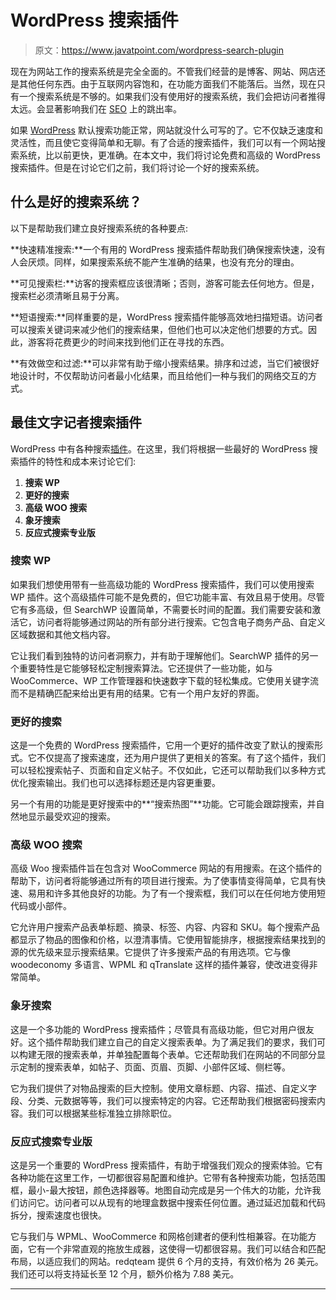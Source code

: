 # WordPress 搜索插件

> 原文：<https://www.javatpoint.com/wordpress-search-plugin>

现在为网站工作的搜索系统是完全全面的。不管我们经营的是博客、网站、网店还是其他任何东西。由于互联网内容饱和，在功能方面我们不能落后。当然，现在只有一个搜索系统是不够的。如果我们没有使用好的搜索系统，我们会把访问者推得太远。会显著影响我们在 [SEO](https://www.javatpoint.com/seo-tutorial) 上的跳出率。

如果 [WordPress](https://www.javatpoint.com/wordpress-tutorial) 默认搜索功能正常，网站就没什么可写的了。它不仅缺乏速度和灵活性，而且使它变得简单和无聊。有了合适的搜索插件，我们可以有一个网站搜索系统，比以前更快，更准确。在本文中，我们将讨论免费和高级的 WordPress 搜索插件。但是在讨论它们之前，我们将讨论一个好的搜索系统。

## 什么是好的搜索系统？

以下是帮助我们建立良好搜索系统的各种要点:

**快速精准搜索:**一个有用的 WordPress 搜索插件帮助我们确保搜索快速，没有人会厌烦。同样，如果搜索系统不能产生准确的结果，也没有充分的理由。

**可见搜索栏:**访客的搜索框应该很清晰；否则，游客可能去任何地方。但是，搜索栏必须清晰且易于分离。

**短语搜索:**同样重要的是，WordPress 搜索插件能够高效地扫描短语。访问者可以搜索关键词来减少他们的搜索结果，但他们也可以决定他们想要的方式。因此，游客将花费更少的时间来找到他们正在寻找的东西。

**有效做空和过滤:**可以非常有助于缩小搜索结果。排序和过滤，当它们被很好地设计时，不仅帮助访问者最小化结果，而且给他们一种与我们的网络交互的方式。

## 最佳文字记者搜索插件

WordPress 中有各种搜索[插件](https://www.javatpoint.com/wordpress-plugins)。在这里，我们将根据一些最好的 WordPress 搜索插件的特性和成本来讨论它们:

1.  **搜索 WP**
2.  **更好的搜索**
3.  **高级 WOO 搜索**
4.  **象牙搜索**
5.  **反应式搜索专业版**

### 搜索 WP

如果我们想使用带有一些高级功能的 WordPress 搜索插件，我们可以使用搜索 WP 插件。这个高级插件可能不是免费的，但它功能丰富、有效且易于使用。尽管它有多高级，但 SearchWP 设置简单，不需要长时间的配置。我们需要安装和激活它，访问者将能够通过网站的所有部分进行搜索。它包含电子商务产品、自定义区域数据和其他文档内容。

它让我们看到独特的访问者洞察力，并有助于理解他们。SearchWP 插件的另一个重要特性是它能够轻松定制搜索算法。它还提供了一些功能，如与 WooCommerce、WP 工作管理器和快速数字下载的轻松集成。它使用关键字流而不是精确匹配来给出更有用的结果。它有一个用户友好的界面。

### 更好的搜索

这是一个免费的 WordPress 搜索插件，它用一个更好的插件改变了默认的搜索形式。它不仅提高了搜索速度，还为用户提供了更相关的答案。有了这个插件，我们可以轻松搜索帖子、页面和自定义帖子。不仅如此，它还可以帮助我们以多种方式优化搜索输出。我们也可以选择标题还是内容更重要。

另一个有用的功能是更好搜索中的**“搜索热图”**功能。它可能会跟踪搜索，并自然地显示最受欢迎的搜索。

### 高级 WOO 搜索

高级 Woo 搜索插件旨在包含对 WooCommerce 网站的有用搜索。在这个插件的帮助下，访问者将能够通过所有的项目进行搜索。为了使事情变得简单，它具有快速、易用和许多其他良好的功能。为了有一个搜索框，我们可以在任何地方使用短代码或小部件。

它允许用户搜索产品表单标题、摘录、标签、内容、内容和 SKU。每个搜索产品都显示了物品的图像和价格，以澄清事情。它使用智能排序，根据搜索结果找到的源的优先级来显示搜索结果。它提供了许多搜索产品的有用选项。它与像 woodeconomy 多语言、WPML 和 qTranslate 这样的插件兼容，使改进变得非常简单。

### 象牙搜索

这是一个多功能的 WordPress 搜索插件；尽管具有高级功能，但它对用户很友好。这个插件帮助我们建立自己的自定义搜索表单。为了满足我们的要求，我们可以构建无限的搜索表单，并单独配置每个表单。它还帮助我们在网站的不同部分显示定制的搜索表单，如帖子、页面、页眉、页脚、小部件区域、侧栏等。

它为我们提供了对物品搜索的巨大控制。使用文章标题、内容、描述、自定义字段、分类、元数据等等，我们可以搜索特定的内容。它还帮助我们根据密码搜索内容。我们可以根据某些标准独立排除职位。

### 反应式搜索专业版

这是另一个重要的 WordPress 搜索插件，有助于增强我们观众的搜索体验。它有各种功能在这里工作，一切都很容易配置和维护。它带有各种搜索功能，包括范围框，最小-最大按钮，颜色选择器等。地图自动完成是另一个伟大的功能，允许我们访问它。访问者可以从现有的地理盒数据中搜索任何位置。通过延迟加载和代码拆分，搜索速度也很快。

它与我们与 WPML、WooCommerce 和网格创建者的便利性相兼容。在功能方面，它有一个非常直观的拖放生成器，这使得一切都很容易。我们可以结合和匹配布局，以适应我们的网站。redqteam 提供 6 个月的支持，有效价格为 26 美元。我们还可以将支持延长至 12 个月，额外价格为 7.88 美元。

* * *